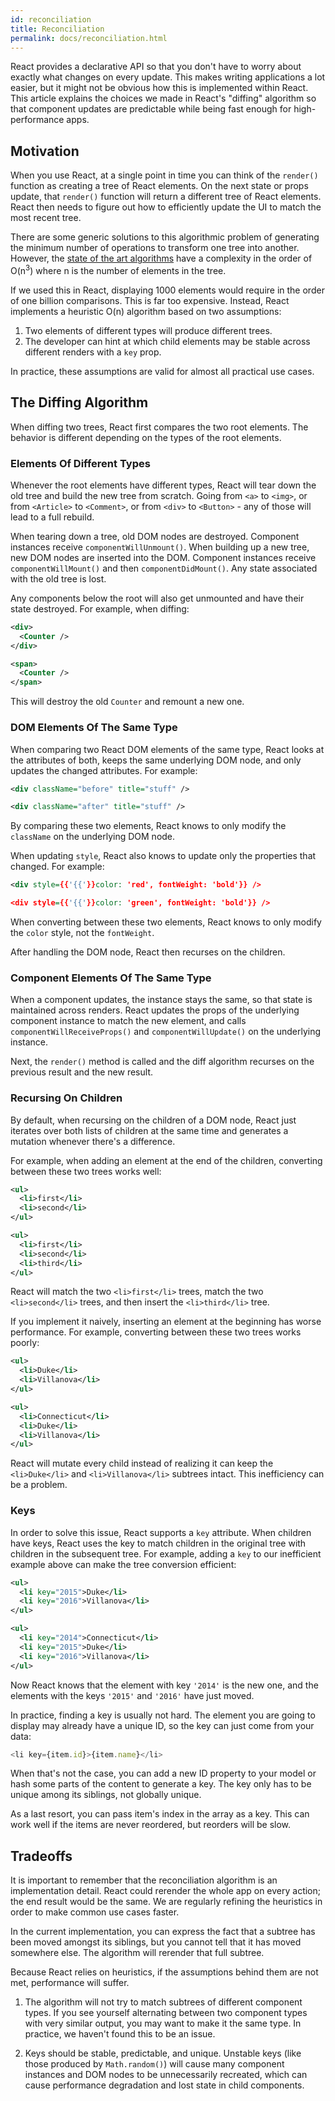 ```yaml
---
id: reconciliation
title: Reconciliation
permalink: docs/reconciliation.html
---
```


React provides a declarative API so that you don't have to worry about exactly what changes on every update. This makes writing applications a lot easier, but it might not be obvious how this is implemented within React. This article explains the choices we made in React's "diffing" algorithm so that component updates are predictable while being fast enough for high-performance apps.

## Motivation

When you use React, at a single point in time you can think of the `render()` function as creating a tree of React elements. On the next state or props update, that `render()` function will return a different tree of React elements. React then needs to figure out how to efficiently update the UI to match the most recent tree.

There are some generic solutions to this algorithmic problem of generating the minimum number of operations to transform one tree into another. However, the [state of the art algorithms](http://grfia.dlsi.ua.es/ml/algorithms/references/editsurvey_bille.pdf) have a complexity in the order of O(n<sup>3</sup>) where n is the number of elements in the tree.

If we used this in React, displaying 1000 elements would require in the order of one billion comparisons. This is far too expensive. Instead, React implements a heuristic O(n) algorithm based on two assumptions:

1. Two elements of different types will produce different trees.
2. The developer can hint at which child elements may be stable across different renders with a `key` prop.

In practice, these assumptions are valid for almost all practical use cases.

## The Diffing Algorithm

When diffing two trees, React first compares the two root elements. The behavior is different depending on the types of the root elements.

### Elements Of Different Types

Whenever the root elements have different types, React will tear down the old tree and build the new tree from scratch. Going from `<a>` to `<img>`, or from `<Article>` to `<Comment>`, or from `<div>` to `<Button>` - any of those will lead to a full rebuild.

When tearing down a tree, old DOM nodes are destroyed. Component instances receive `componentWillUnmount()`. When building up a new tree, new DOM nodes are inserted into the DOM. Component instances receive `componentWillMount()` and then `componentDidMount()`. Any state associated with the old tree is lost.

Any components below the root will also get unmounted and have their state destroyed. For example, when diffing:

```xml
<div>
  <Counter />
</div>

<span>
  <Counter />
</span>
```

This will destroy the old `Counter` and remount a new one.

### DOM Elements Of The Same Type

When comparing two React DOM elements of the same type, React looks at the attributes of both, keeps the same underlying DOM node, and only updates the changed attributes. For example:

```xml
<div className="before" title="stuff" />

<div className="after" title="stuff" />
```

By comparing these two elements, React knows to only modify the `className` on the underlying DOM node.

When updating `style`, React also knows to update only the properties that changed. For example:

```xml
<div style={{'{{'}}color: 'red', fontWeight: 'bold'}} />

<div style={{'{{'}}color: 'green', fontWeight: 'bold'}} />
```

When converting between these two elements, React knows to only modify the `color` style, not the `fontWeight`.

After handling the DOM node, React then recurses on the children.

### Component Elements Of The Same Type

When a component updates, the instance stays the same, so that state is maintained across renders. React updates the props of the underlying component instance to match the new element, and calls `componentWillReceiveProps()` and `componentWillUpdate()` on the underlying instance.

Next, the `render()` method is called and the diff algorithm recurses on the previous result and the new result.

### Recursing On Children

By default, when recursing on the children of a DOM node, React just iterates over both lists of children at the same time and generates a mutation whenever there's a difference.

For example, when adding an element at the end of the children, converting between these two trees works well:

```xml
<ul>
  <li>first</li>
  <li>second</li>
</ul>

<ul>
  <li>first</li>
  <li>second</li>
  <li>third</li>
</ul>
```

React will match the two `<li>first</li>` trees, match the two `<li>second</li>` trees, and then insert the `<li>third</li>` tree.

If you implement it naively, inserting an element at the beginning has worse performance. For example, converting between these two trees works poorly:

```xml
<ul>
  <li>Duke</li>
  <li>Villanova</li>
</ul>

<ul>
  <li>Connecticut</li>
  <li>Duke</li>
  <li>Villanova</li>
</ul>
```

React will mutate every child instead of realizing it can keep the `<li>Duke</li>` and `<li>Villanova</li>` subtrees intact. This inefficiency can be a problem.

### Keys

In order to solve this issue, React supports a `key` attribute. When children have keys, React uses the key to match children in the original tree with children in the subsequent tree. For example, adding a `key` to our inefficient example above can make the tree conversion efficient:

```xml
<ul>
  <li key="2015">Duke</li>
  <li key="2016">Villanova</li>
</ul>

<ul>
  <li key="2014">Connecticut</li>
  <li key="2015">Duke</li>
  <li key="2016">Villanova</li>
</ul>
```

Now React knows that the element with key `'2014'` is the new one, and the elements with the keys `'2015'` and `'2016'` have just moved.

In practice, finding a key is usually not hard. The element you are going to display may already have a unique ID, so the key can just come from your data:

```js
<li key={item.id}>{item.name}</li>
```

When that's not the case, you can add a new ID property to your model or hash some parts of the content to generate a key. The key only has to be unique among its siblings, not globally unique.

As a last resort, you can pass item's index in the array as a key. This can work well if the items are never reordered, but reorders will be slow.

## Tradeoffs

It is important to remember that the reconciliation algorithm is an implementation detail. React could rerender the whole app on every action; the end result would be the same. We are regularly refining the heuristics in order to make common use cases faster.

In the current implementation, you can express the fact that a subtree has been moved amongst its siblings, but you cannot tell that it has moved somewhere else. The algorithm will rerender that full subtree.

Because React relies on heuristics, if the assumptions behind them are not met, performance will suffer.

1. The algorithm will not try to match subtrees of different component types. If you see yourself alternating between two component types with very similar output, you may want to make it the same type. In practice, we haven't found this to be an issue.

2. Keys should be stable, predictable, and unique. Unstable keys (like those produced by `Math.random()`) will cause many component instances and DOM nodes to be unnecessarily recreated, which can cause performance degradation and lost state in child components.
